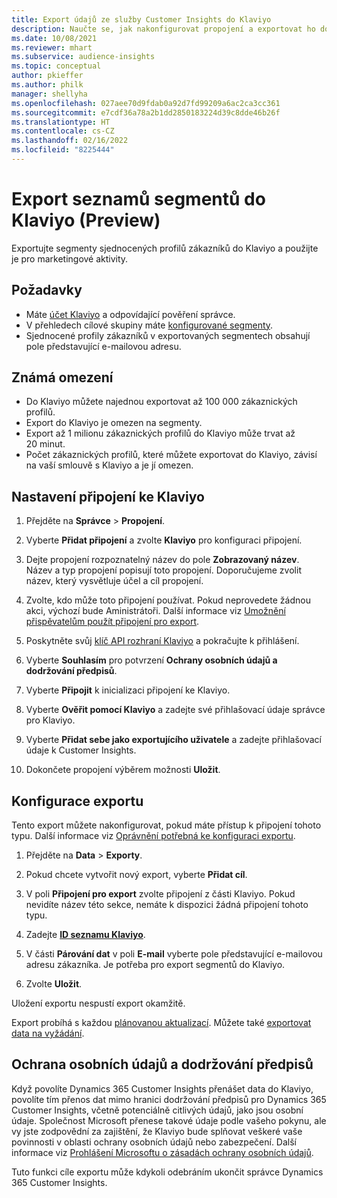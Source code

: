 ```yaml
---
title: Export údajů ze služby Customer Insights do Klaviyo
description: Naučte se, jak nakonfigurovat propojení a exportovat ho do Klaviyo.
ms.date: 10/08/2021
ms.reviewer: mhart
ms.subservice: audience-insights
ms.topic: conceptual
author: pkieffer
ms.author: philk
manager: shellyha
ms.openlocfilehash: 027aee70d9fdab0a92d7fd99209a6ac2ca3cc361
ms.sourcegitcommit: e7cdf36a78a2b1dd2850183224d39c8dde46b26f
ms.translationtype: HT
ms.contentlocale: cs-CZ
ms.lasthandoff: 02/16/2022
ms.locfileid: "8225444"
---
```

# <a name="export-segment-lists-to-klaviyo-preview"></a>Export seznamů segmentů do Klaviyo (Preview)

Exportujte segmenty sjednocených profilů zákazníků do Klaviyo a použijte je pro marketingové aktivity.

## <a name="prerequisites"></a>Požadavky

-   Máte [účet Klaviyo](https://www.klaviyo.com/) a odpovídající pověření správce.
-   V přehledech cílové skupiny máte [konfigurované segmenty](segments.md).
-   Sjednocené profily zákazníků v exportovaných segmentech obsahují pole představující e-mailovou adresu.

## <a name="known-limitations"></a>Známá omezení

- Do Klaviyo můžete najednou exportovat až 100 000 zákaznických profilů.
- Export do Klaviyo je omezen na segmenty.
- Export až 1 milionu zákaznických profilů do Klaviyo může trvat až 20 minut. 
- Počet zákaznických profilů, které můžete exportovat do Klaviyo, závisí na vaší smlouvě s Klaviyo a je jí omezen.

## <a name="set-up-connection-to-klaviyo"></a>Nastavení připojení ke Klaviyo

1. Přejděte na **Správce** > **Propojení**.

1. Vyberte **Přidat připojení** a zvolte **Klaviyo** pro konfiguraci připojení.

1. Dejte propojení rozpoznatelný název do pole **Zobrazovaný název**. Název a typ propojení popisují toto propojení. Doporučujeme zvolit název, který vysvětluje účel a cíl propojení.

1. Zvolte, kdo může toto připojení používat. Pokud neprovedete žádnou akci, výchozí bude Aministrátoři. Další informace viz [Umožnění přispěvatelům použít připojení pro export](connections.md#allow-contributors-to-use-a-connection-for-exports).

1. Poskytněte svůj [klíč API rozhraní Klaviyo](https://help.klaviyo.com/hc/articles/115005062267-How-to-Manage-Your-Account-s-API-Keys) a pokračujte k přihlášení. 

1. Vyberte **Souhlasím** pro potvrzení **Ochrany osobních údajů a dodržování předpisů**.

1. Vyberte **Připojit** k inicializaci připojení ke Klaviyo.

1. Vyberte **Ověřit pomocí Klaviyo** a zadejte své přihlašovací údaje správce pro Klaviyo.

1. Vyberte **Přidat sebe jako exportujícího uživatele** a zadejte přihlašovací údaje k Customer Insights.

1. Dokončete propojení výběrem možnosti **Uložit**.

## <a name="configure-an-export"></a>Konfigurace exportu

Tento export můžete nakonfigurovat, pokud máte přístup k připojení tohoto typu. Další informace viz [Oprávnění potřebná ke konfiguraci exportu](export-destinations.md#set-up-a-new-export).

1. Přejděte na **Data** > **Exporty**.

1. Pokud chcete vytvořit nový export, vyberte **Přidat cíl**.

1. V poli **Připojení pro export** zvolte připojení z části Klaviyo. Pokud nevidíte název této sekce, nemáte k dispozici žádná připojení tohoto typu.

1. Zadejte [**ID seznamu Klaviyo**](https://help.klaviyo.com/hc/articles/115005078647-How-to-Find-a-List-ID).     

3. V části **Párování dat** v poli **E-mail** vyberte pole představující e-mailovou adresu zákazníka. Je potřeba pro export segmentů do Klaviyo.

1. Zvolte **Uložit**.

Uložení exportu nespustí export okamžitě.

Export probíhá s každou [plánovanou aktualizací](system.md#schedule-tab). Můžete také [exportovat data na vyžádání](export-destinations.md#run-exports-on-demand). 


## <a name="data-privacy-and-compliance"></a>Ochrana osobních údajů a dodržování předpisů

Když povolíte Dynamics 365 Customer Insights přenášet data do Klaviyo, povolíte tím přenos dat mimo hranici dodržování předpisů pro Dynamics 365 Customer Insights, včetně potenciálně citlivých údajů, jako jsou osobní údaje. Společnost Microsoft přenese takové údaje podle vašeho pokynu, ale vy jste zodpovědní za zajištění, že Klaviyo bude splňovat veškeré vaše povinnosti v oblasti ochrany osobních údajů nebo zabezpečení. Další informace viz [Prohlášení Microsoftu o zásadách ochrany osobních údajů](https://go.microsoft.com/fwlink/?linkid=396732).

Tuto funkci cíle exportu může kdykoli odebráním ukončit správce Dynamics 365 Customer Insights.
